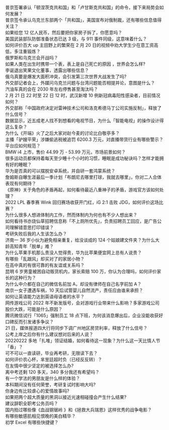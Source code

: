 普京签署承认「顿涅茨克共和国」和「卢甘斯克共和国」的命令，接下来局势会如何发展？  
普京签令承认乌克兰东部两个「共和国」，美国宣布对俄制裁，还有哪些信息值得关注？  
如果给您 12 亿人民币，然后要把你家房子拆了，你愿意吗？  
美国武装部队防御准备状态已达 3 级，与 911 事件同级，这意味着什么？  
如何评价百大 up 主田野上的繁荣在 2 月 20 日的视频中劝大学生少在意工资高低，多注重锻炼？  
俄罗斯和乌克兰会开战吗？  
如果人类在出生时携带一个表，表上是自己死亡的原因 ，世界会怎么样?  
李诞退出笑果文化董事，透露出哪些信息？  
俄乌真要是爆发大面积冲突，会引发第三次世界大战发生了吗?  
外交部记者会上，外媒问乌克兰问题与台湾问题能否相提并论，意图是什么？  
汽油车真的会在 2030 年左右停售甚至淘汰吗？  
2 月 21 日 22 时至 22 日 12 时，武汉新增 10 例新冠病毒阳性感染者，目前情况如何？  
外交部称「中国政府决定对雷神技术公司和洛克希德马丁公司实施反制」，释放了什么信号？  
数据显示，近五成老人找不到想看的电视节目，为什么「智能电视」的操作设计得这么复杂？  
为什么《开端》火了之后大家对赵今麦的讨论比白敬亭多？  
主播「驴嫂平荣」涉嫌偷逃税被追罚 6200.3 万元，对直播带货行业有哪些警示？平台应如何规范？  
BMW i4 上市，售价 44.99 万 - 53.99 万元，市场前景如何？  
很多运动员都保持着每天至少睡十个小时的习惯，睡眠是成功秘诀吗？怎样才能拥有好的睡眠？  
华为是否真的可以摆脱安卓系统，并自研一套鸿蒙系统？  
詹姆斯自曝生涯最后一季计划「布朗尼去哪里打球，我就去哪里」，你对二人合体表现有何期待？  
《原神》关于角色的矛盾再起，如何看待最近八重神子的矛盾，游戏官方该如何处理？  
2022 LPL 春季赛 Wink 回归赛场收获开门红，iG 2:1 击败 JDG，如何评价这场比赛？  
为什么很多人想进体制内工作，然而体制内为何也有不少人想出来？  
如何看待书亦烧仙草招聘信息称「不上厕所优先」，负责招聘员工回应，是广告公司理解错意思打印错误？  
考研失败后我的人生该怎么办？  
济南一 36 岁小伙为避免相亲重复，给没谈成的 124 个姑娘建文件夹？为什么大龄高知青年「脱单」难？  
为什么苹果手机那么贵没人觉得贵，华为比苹果便宜网上总有人说贵？  
​有哪些「乱跟风」却买对了的家居小物？  
在高中真的有很可靠的有友谊或关系吗？  
昆明 6 岁男童被困自动贩货机内，家长索赔 100 万，你认为合理吗，如何评价家长的这种行为？  
为什么中介都在自己的微信名前加 A，却没有律师在自己名字前加 A？  
南京一女子遭遇车祸，10 天后试管婴儿自然流产，责任应由谁来承担？  
如何让英语能力达到英语母语者的水平？  
网传游戏公司 2022 年不新发版号，会对游戏行业带来什么影响？多家游戏公司股价大跌，可能是什么原因？  
腾讯微信试行「1065」强制员工 18 点下班，为何该消息爆出后，企业没能收获好口碑反而引发诸多争议？  
21 日，媒体报道四大行将同步下调广州地区房贷利率，释放了什么信号？  
公考上岸之后你有什么建议想对后来的人说？  
20220222 多地「扎堆」领证结婚，如何看待这一现象？为什么这一天比情人节「香」？  
可不可以一直读研，毕业再考研，无限读下去？  
如何评价农心杯，芈昱廷超时负（已经反反转）？  
在友情中很少坚定的被选择怎么办?  
离中考还剩 120 多天，340 多分我还有希望吗？  
有一个学法的男朋友是什么样的体验？  
本科期间没有任何荣誉，考研复试时影响大吗?  
你身边有比较虐心的爱情故事吗?  
如果把两个超大质量的黑洞以接近光速相碰撞会产生什么结果?  
建议辞职全职考公务员吗？  
国内拍过哪些像《血战钢锯岭 》和《拯救大兵瑞恩》这样优秀的战争电影？  
有哪些敏感肌相见恨晚的美白精华？  
初学 Excel 有哪些快捷键？  
